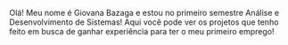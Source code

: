 

Olá! Meu nome é Giovana Bazaga e estou no primeiro semestre Análise e Desenvolvimento de Sistemas! Aqui você pode ver os projetos que tenho feito em busca de ganhar experiência para ter o meu primeiro emprego!


